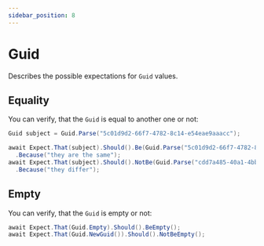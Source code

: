 ```yaml
---
sidebar_position: 8
---
```


# Guid

Describes the possible expectations for `Guid` values.

## Equality

You can verify, that the `Guid` is equal to another one or not:
```csharp
Guid subject = Guid.Parse("5c01d9d2-66f7-4782-8c14-e54eae9aaacc");

await Expect.That(subject).Should().Be(Guid.Parse("5c01d9d2-66f7-4782-8c14-e54eae9aaacc"))
  .Because("they are the same");
await Expect.That(subject).Should().NotBe(Guid.Parse("cdd7a485-40a1-4bba-bb8b-d0e903704b02"))
  .Because("they differ");
```

## Empty

You can verify, that the `Guid` is empty or not:
```csharp
await Expect.That(Guid.Empty).Should().BeEmpty();
await Expect.That(Guid.NewGuid()).Should().NotBeEmpty();
```
